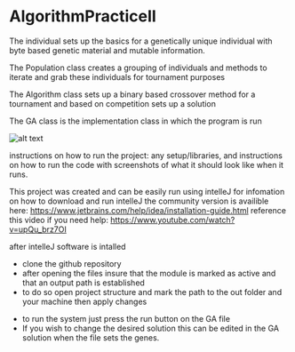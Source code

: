 # AlgorithmPracticeII

The individual sets up the basics for a genetically unique individual with byte based genetic material and mutable information. 

The Population class creates a grouping of individuals and methods to iterate and grab these individuals for tournament purposes 

The Algorithm class sets up a binary based crossover method for a tournament and based on competition sets up a solution 

The GA class is the implementation class in which the program is run 

  ![alt text](AlgorithmPracticeII.samplerun.png)






instructions on how to run the project: any setup/libraries, and instructions on how to run the code with screenshots of what it should look like when it runs.


This project was created and can be easily run using intelleJ
for infomation on how to download and run intelleJ
the community version is availible here: https://www.jetbrains.com/help/idea/installation-guide.html
reference this video if you need help:
https://www.youtube.com/watch?v=upQu_brz7OI

after intelleJ software is intalled
- clone the github repository
- after opening the files insure that the module is marked as active and that an output path is established
- to do so open project structure and mark the path to the out folder and your machine then apply changes

* to run the system just press the run button on the GA file
* If you wish to change the desired solution this can be edited in the GA solution when the file sets the genes. 
